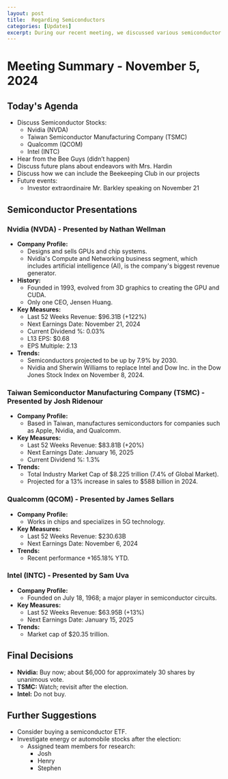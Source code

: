 ```yaml
---
layout: post
title:  Regarding Semiconductors
categories: [Updates]
excerpt: During our recent meeting, we discussed various semiconductor stocks, including Nvidia (NVDA), Taiwan Semiconductor Manufacturing Company (TSMC), Qualcomm (QCOM), and Intel (INTC).
---
```


# Meeting Summary - November 5, 2024

## Today's Agenda
- Discuss Semiconductor Stocks:
  - Nvidia (NVDA)
  - Taiwan Semiconductor Manufacturing Company (TSMC)
  - Qualcomm (QCOM)
  - Intel (INTC)
- Hear from the Bee Guys (didn’t happen)
- Discuss future plans about endeavors with Mrs. Hardin
- Discuss how we can include the Beekeeping Club in our projects
- Future events:
  - Investor extraordinaire Mr. Barkley speaking on November 21

## Semiconductor Presentations

### Nvidia (NVDA) - Presented by Nathan Wellman
- **Company Profile:**
  - Designs and sells GPUs and chip systems.
  - Nvidia's Compute and Networking business segment, which includes artificial intelligence (AI), is the company's biggest revenue generator.
- **History:**
  - Founded in 1993, evolved from 3D graphics to creating the GPU and CUDA.
  - Only one CEO, Jensen Huang.
- **Key Measures:**
  - Last 52 Weeks Revenue: $96.31B (+122%)
  - Next Earnings Date: November 21, 2024
  - Current Dividend %: 0.03%
  - L13 EPS: $0.68
  - EPS Multiple: 2.13
- **Trends:**
  - Semiconductors projected to be up by 7.9% by 2030.
  - Nvidia and Sherwin Williams to replace Intel and Dow Inc. in the Dow Jones Stock Index on November 8, 2024.

### Taiwan Semiconductor Manufacturing Company (TSMC) - Presented by Josh Ridenour
- **Company Profile:**
  - Based in Taiwan, manufactures semiconductors for companies such as Apple, Nvidia, and Qualcomm.
- **Key Measures:**
  - Last 52 Weeks Revenue: $83.81B (+20%)
  - Next Earnings Date: January 16, 2025
  - Current Dividend %: 1.3%
- **Trends:**
  - Total Industry Market Cap of $8.225 trillion (7.4% of Global Market).
  - Projected for a 13% increase in sales to $588 billion in 2024.

### Qualcomm (QCOM) - Presented by James Sellars
- **Company Profile:**
  - Works in chips and specializes in 5G technology.
- **Key Measures:**
  - Last 52 Weeks Revenue: $230.63B
  - Next Earnings Date: November 6, 2024
- **Trends:**
  - Recent performance +165.18% YTD.
  
### Intel (INTC) - Presented by Sam Uva
- **Company Profile:**
  - Founded on July 18, 1968; a major player in semiconductor circuits.
- **Key Measures:**
  - Last 52 Weeks Revenue: $63.95B (+13%)
  - Next Earnings Date: January 15, 2025
- **Trends:**
  - Market cap of $20.35 trillion.

## Final Decisions
- **Nvidia:** Buy now; about $6,000 for approximately 30 shares by unanimous vote.
- **TSMC:** Watch; revisit after the election.
- **Intel:** Do not buy.

## Further Suggestions
- Consider buying a semiconductor ETF.
- Investigate energy or automobile stocks after the election:
   - Assigned team members for research:
     - Josh
     - Henry
     - Stephen